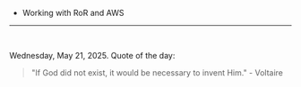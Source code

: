 - Working with RoR and AWS

---

<br>

<!-- quote_marker -->
Wednesday, May 21, 2025. Quote of the day:

> "If God did not exist, it would be necessary to invent Him." - Voltaire
